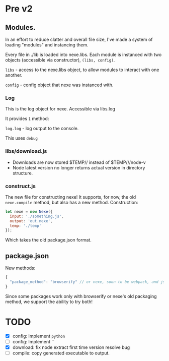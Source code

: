 # Pre v2

## Modules.

In an effort to reduce clatter and overall file size, I've made a system of
loading "modules" and instancing them.

Every file in ./lib is loaded into nexe.libs. Each module is instanced with two
objects (accessible via constructor), `(libs, config)`.

`libs` - access to the nexe.libs object, to allow modules to interact with one
another.

`config` - config object that nexe was instanced with.

### Log

This is the log object for nexe. Accessible via libs.log

It provides `1` method:

`log.log` - log output to the console.

This uses `debug`


### libs/download.js

* Downloads are now stored $TEMP/<framework>/<version> instead of $TEMP/<framework>/<version>/node-v<version>
* Node latest version no longer returns actual version in directory structure.

### construct.js

The new file for constructing nexe! It supports, for now, the old `nexe.compile` method,
but also has a new method. Construction:

```js
let nexe = new Nexe({
  input: './something.js',
  output: 'out.nexe',
  temp: './temp'
});
```

Which takes the old package.json format.

## package.json

New methods:

```js
{
  "package_method": "browserify" // or nexe, soon to be webpack, and jspack.
}
```

Since some packages work only with browserify or nexe's old packaging method, we support the ability to try both!


# TODO

* [x] config: Implement `python`
* [ ] config: Implement ``
* [x] download: fix node extract first time version resolve bug
* [ ] compile: copy generated executable to output.
